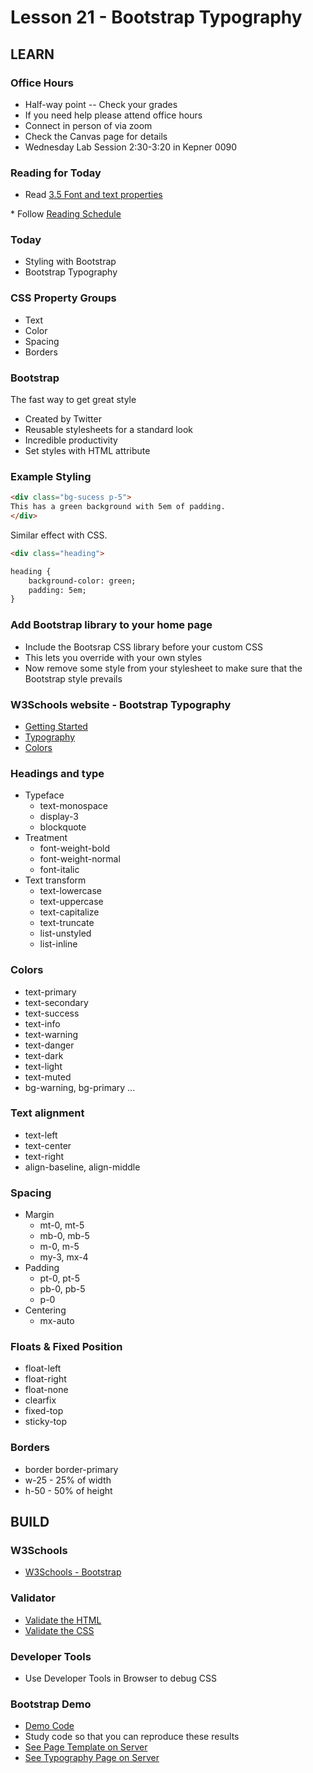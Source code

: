 # Lesson 21 - Bootstrap Typography
    
## LEARN

### Office Hours
* Half-way point -- Check your grades
* If you need help please attend office hours
* Connect in person of via zoom
* Check the Canvas page for details
* Wednesday Lab Session 2:30-3:20 in Kepner 0090


### Reading for Today  
* Read <a target="_blank" 
href="https://learn.zybooks.com/zybook/UNCOBACS200SeamanFall2021/chapter/3/section/5">
3.5 Font and text properties
</a>
* Follow <a target="_blank" href="/course/bacs200/docs/ZybooksReading">Reading Schedule</a>


### Today
* Styling with Bootstrap
* Bootstrap Typography


### CSS Property Groups
* Text
* Color
* Spacing
* Borders


### Bootstrap
The fast way to get great style

* Created by Twitter
* Reusable stylesheets for a standard look
* Incredible productivity
* Set styles with HTML attribute


### Example Styling

```html
<div class="bg-sucess p-5">
This has a green background with 5em of padding.
</div>
```

Similar effect with CSS.

```html
<div class="heading">

heading { 
    background-color: green;
    padding: 5em;
}
```


### Add Bootstrap library to your home page
* Include the Bootsrap CSS library before your custom CSS
* This lets you override with your own styles
* Now remove some style from your stylesheet to make sure that the Bootstrap style prevails


### W3Schools website - Bootstrap Typography

<ul>
<li>
<a class="text-light" target="w3schools"
href="https://www.w3schools.com/bootstrap5/index.php">Getting
Started</a>
</li>
<li>
<a class="text-light" target="w3schools"
href="https://www.w3schools.com/bootstrap5/bootstrap_typography.php">Typography</a>
</li>
<li>
<a class="text-light" target="w3schools"
href="https://www.w3schools.com/bootstrap5/bootstrap_colors.php">Colors</a>
</li>
</ul>



### Headings and type
* Typeface
    * text-monospace
    * display-3
    * blockquote
* Treatment
    * font-weight-bold
    * font-weight-normal
    * font-italic
* Text transform
    * text-lowercase
    * text-uppercase
    * text-capitalize
    * text-truncate
    * list-unstyled
    * list-inline
  
    
### Colors
* text-primary
* text-secondary
* text-success
* text-info
* text-warning
* text-danger
* text-dark
* text-light
* text-muted
* bg-warning, bg-primary ...


### Text alignment
* text-left
* text-center
* text-right
* align-baseline, align-middle


### Spacing

* Margin
    * mt-0, mt-5
    * mb-0, mb-5
    * m-0, m-5
    * my-3, mx-4
* Padding
    * pt-0, pt-5
    * pb-0, pb-5
    * p-0
* Centering
    * mx-auto


### Floats & Fixed Position
* float-left
* float-right
* float-none
* clearfix
* fixed-top
* sticky-top


### Borders
* border border-primary
* w-25 - 25% of width
* h-50 - 50% of height



## BUILD

### W3Schools
* [W3Schools - Bootstrap](https://www.w3schools.com/bootstrap5/index.php)


### Validator
* [Validate the HTML](https://validator.w3.org/)
* [Validate the CSS](http://jigsaw.w3.org/css-validator/)


### Developer Tools
* Use Developer Tools in Browser to debug CSS


### Bootstrap Demo
* [Demo Code](https://github.com/Mark-Seaman/Mark-Seaman.github.io/tree/master/demo/week8)
* Study code so that you can reproduce these results
* [See Page Template on Server](https://Mark-Seaman.github.io/demo/week8/template.html)
* [See Typography Page on Server](https://Mark-Seaman.github.io/demo/week8/typography.html)



